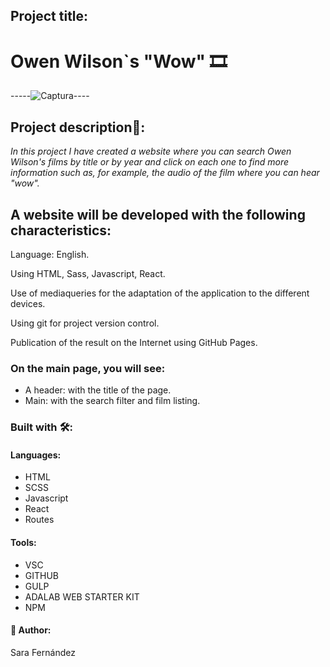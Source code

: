 ## Project title:
# Owen Wilson`s "Wow" :film_strip:
-----![Captura](https://user-images.githubusercontent.com/64798006/167263178-bd14bd63-92e1-40c5-9720-5e5897365bbb.PNG)----

## Project description🚀:
_In this project I have created a website where you can search Owen Wilson's films by title or by year and click on each one to find more information such as, for example, the audio of the film where you can hear "wow"._

## A website will be developed with the following characteristics:
Language: English.

Using HTML, Sass, Javascript, React.

Use of mediaqueries for the adaptation of the application to the different devices. 

Using git for project version control. 

Publication of the result on the Internet using GitHub Pages. 

### On the main page, you will see:

* A header: with the title of the page.
* Main: with the search filter and film listing.

### Built with 🛠️:

#### Languages:
* HTML
* SCSS
* Javascript
* React
* Routes
#### Tools:
* VSC
* GITHUB
* GULP
* ADALAB WEB STARTER KIT
* NPM
#### :raising_hand: Author:

Sara Fernández

